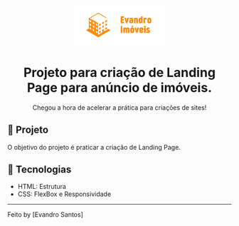 <p align="center">
    <img alt="logo" src="imagens/logo.png" width="200px" />
</p>

<h1 align="center">
  Projeto para criação de Landing Page para anúncio de imóveis.
</h1>



<p align="center">Chegou a hora de acelerar a prática para criações de sites!</p>




## 🚀 Projeto

O objetivo do projeto é praticar a criação de Landing Page.


## 🔧 Tecnologias

- HTML: Estrutura
- CSS: FlexBox e Responsividade

---

Feito by [Evandro Santos]

